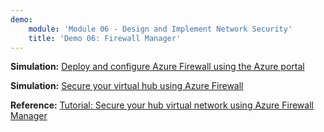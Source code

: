 ```yaml
---
demo:
    module: 'Module 06 - Design and Implement Network Security'
    title: 'Demo 06: Firewall Manager'
---
```


**Simulation:** [Deploy and configure Azure Firewall using the Azure portal](https://mslabs.cloudguides.com/guides/AZ-700%20Lab%20Simulation%20-%20Deploy%20and%20configure%20Azure%20Firewall%20using%20the%20Azure%20portal)

**Simulation:** [Secure your virtual hub using Azure Firewall](https://mslabs.cloudguides.com/guides/AZ-700%20Lab%20Simulation%20-%20Secure%20your%20virtual%20hub%20using%20Azure%20Firewall%20Manager)

**Reference:** [Tutorial: Secure your hub virtual network using Azure Firewall Manager](https://learn.microsoft.com/azure/firewall-manager/secure-cloud-network)
